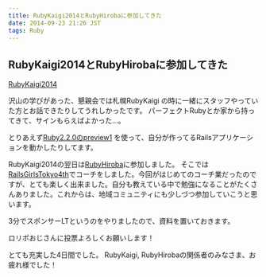 ```yaml
---
title: RubyKaigi2014とRubyHirobaに参加してきた
date: 2014-09-23 21:26 JST
tags: Ruby
---
```


## RubyKaigi2014とRubyHirobaに参加してきた
[RubyKaigi2014](http://rubykaigi.org/2014)

沢山の学びがあった、懇親会では札幌RubyKaigi の時に一緒にスタッフやっていた方とお話できたりしてうれしかったです。
パーフェクトRubyとか家から持ってきて、サインもらえばよかった…。

とりあえず[Ruby2.2.0のpreview1](https://www.ruby-lang.org/en/news/2014/09/18/ruby-2.2.0-preview1-released/) を使って、自分が作ってるRailsアプリケーションを動かしたりしてます。

RubyKaigi2014の翌日は[RubyHiroba](http://rubyhiroba.org/2014/)に参加しました。
そこでは[RailsGirlsTokyo4th](http://railsgirls.com/tokyo)でコーチをしました。今回がはじめてのコーチ業だったのですが、とても楽しく出来ました。自分も教えている中で勉強になることがたくさんありました。これからは、地域コミュニティにも少しづつ参加していこうと思います。

3分でスポンサーLTというのをやりましたので、資料を置いておきます。

<script async class="speakerdeck-embed" data-id="11fe6e0024210132bdda12a238f45ab0" data-ratio="1.33333333333333" src="//speakerdeck.com/assets/embed.js"></script>

ロリポおじさんに投票よろしくお願いします！

とても充実した4日間でした。
RubyKaigi, RubyHirobaの関係者のみなさま、お疲れ様でした！
